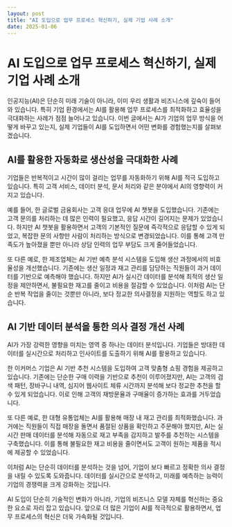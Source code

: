 ```yaml
---
layout: post
title: "AI 도입으로 업무 프로세스 혁신하기, 실제 기업 사례 소개"
date: 2025-01-06
---
```


# AI 도입으로 업무 프로세스 혁신하기, 실제 기업 사례 소개

인공지능(AI)은 단순히 미래 기술이 아니라, 이미 우리 생활과 비즈니스에 깊숙이 들어와 있습니다. 특히 기업 환경에서는 AI를 활용해 업무 프로세스를 최적화하고 효율성을 극대화하는 사례가 점점 늘어나고 있습니다. 이번 글에서는 AI가 기업의 업무 방식을 어떻게 바꾸고 있는지, 실제 기업들이 AI를 도입하면서 어떤 변화를 경험했는지를 살펴보겠습니다.

## AI를 활용한 자동화로 생산성을 극대화한 사례

기업들은 반복적이고 시간이 많이 걸리는 업무를 자동화하기 위해 AI를 적극 도입하고 있습니다. 특히 고객 서비스, 데이터 분석, 문서 처리와 같은 분야에서 AI의 영향력이 커지고 있습니다.

예를 들어, 한 글로벌 금융회사는 고객 응대 업무에 AI 챗봇을 도입했습니다. 기존에는 고객 문의를 처리하는 데 많은 인력이 필요했고, 응답 시간이 길어지는 문제가 있었습니다. 하지만 AI 챗봇을 활용하면서 고객의 기본적인 질문에 즉각적으로 응답할 수 있게 되었고, 복잡한 문의 사항만 사람이 처리하는 방식으로 변경되었습니다. 이를 통해 고객 만족도가 높아졌을 뿐만 아니라 상담 인력의 업무 부담도 크게 줄어들었습니다.

또 다른 예로, 한 제조업체는 AI 기반 예측 분석 시스템을 도입해 생산 과정에서의 비효율성을 개선했습니다. 기존에는 생산 일정과 재고 관리를 담당하는 직원들이 과거 데이터를 기반으로 예측해야 했습니다. 하지만 AI가 실시간 데이터를 분석해 최적의 생산 일정을 제안하면서, 불필요한 재고를 줄이고 비용을 절감할 수 있었습니다. 이처럼 AI는 단순 반복 작업을 줄이는 것뿐만 아니라, 보다 정교한 의사결정을 지원하는 역할도 하고 있습니다.

## AI 기반 데이터 분석을 통한 의사 결정 개선 사례

AI가 가장 강력한 영향을 미치는 영역 중 하나는 데이터 분석입니다. 기업들은 방대한 데이터를 실시간으로 처리하고 인사이트를 도출하기 위해 AI를 활용하고 있습니다.

한 이커머스 기업은 AI 기반 추천 시스템을 도입하여 고객 맞춤형 쇼핑 경험을 제공하고 있습니다. 기존에는 단순한 구매 이력을 기반으로 추천이 이루어졌지만, AI는 고객의 검색 패턴, 장바구니 내역, 심지어 웹사이트 체류 시간까지 분석해 보다 정교한 추천을 할 수 있게 되었습니다. 이로 인해 고객의 재방문율과 구매율이 증가하는 효과를 거두었습니다.

또 다른 예로, 한 대형 유통업체는 AI를 활용해 매장 내 재고 관리를 최적화했습니다. 과거에는 직원들이 직접 매장을 돌면서 품절된 상품을 확인하고 주문해야 했지만, AI는 실시간 판매 데이터를 분석해 자동으로 재고 부족을 감지하고 발주를 추천하는 시스템을 구축했습니다. 이를 통해 불필요한 재고 비용을 줄이면서도 고객이 원하는 제품을 적시에 제공할 수 있었습니다.

이처럼 AI는 단순히 데이터를 분석하는 것을 넘어, 기업이 보다 빠르고 정확한 의사 결정을 내릴 수 있도록 도와줍니다. 데이터를 실시간으로 분석하고, 미래를 예측하는 능력이 기업의 경쟁력을 크게 강화하는 것입니다.

AI 도입이 단순히 기술적인 변화가 아니라, 기업의 비즈니스 모델 자체를 혁신하는 중요한 요소로 자리 잡고 있습니다. 앞으로 더 많은 기업이 AI를 적극적으로 활용하면서, 업무 프로세스의 혁신은 더욱 가속화될 것입니다.
